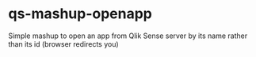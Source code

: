 # qs-mashup-openapp
Simple mashup to open an app from Qlik Sense server by its name rather than its id (browser redirects you)
